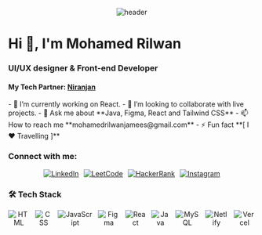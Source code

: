 
<p align="center">
  <img src="https://capsule-render.vercel.app/api?type=waving&color=gradient&height=150&section=header&text=%20 Creative Developer&fontColor=FFFFFF&animation=fadeIn" alt="header"/>
</p>
<h1>Hi 👋, I'm Mohamed Rilwan</h1>
<h3>UI/UX designer & Front-end Developer<a href="" target="blank"></a></h3>
<h4>My Tech Partner: <a href="https://github.com/niranjan20rc"><span>Niranjan<span></a></h4>
- 🔭 I’m currently working on React.
- 👯 I’m looking to collaborate with live projects.
- 💬 Ask me about **Java, Figma, React and Tailwind CSS**
- 📫 How to reach me **mohamedrilwanjamees@gmail.com**
- ⚡ Fun fact **[ I ❤️ Travelling ]**

<h3 align="left">Connect with me:</h3>
<p align="center" style="display: flex; align-items:center;justify-content: center; gap: 10px; flex-wrap: wrap;">
  <!-- LinkedIn -->
  <a href="https://www.linkedin.com/in/jmohamedrilwan/" target="_blank">
    <img src="https://img.shields.io/badge/LinkedIn-Connect-blue?logo=linkedin&style=for-the-badge" alt="LinkedIn" />
  </a>

  <!-- LeetCode -->
  <a href="https://leetcode.com/u/Mohamed_Rilwan_J/" target="_blank">
    <img src="https://img.shields.io/badge/LeetCode-Visit-orange?logo=leetcode&style=for-the-badge" alt="LeetCode" />
  </a>
  <!-- HackerRank -->
  <a href="https://www.hackerrank.com/profile/mdrilwan944" target="_blank">
    <img src="https://img.shields.io/badge/HackerRank-Profile-2EC866?logo=hackerrank&style=for-the-badge" alt="HackerRank" />
  </a>

  <!-- Instagram -->
  <a href="https://www.instagram.com/_____.rillu._?igsh=MWhrN2QzZXQzc3hkNw==" target="_blank">
    <img src="https://img.shields.io/badge/Instagram-Follow-E4405F?logo=instagram&style=for-the-badge" alt="Instagram" />
  </a>

</p>
<h3> 🛠️ Tech Stack</h3>
<p align="center" style="display: flex; justify-content: center; gap: 12px;">
  <img src="https://skillicons.dev/icons?i=html&theme=light" alt="HTML" />
  <img src="https://skillicons.dev/icons?i=css&theme=light" alt="CSS" />
  <img src="https://skillicons.dev/icons?i=js&theme=light" alt="JavaScript" />
  <img src="https://skillicons.dev/icons?i=figma&theme=light" alt="Figma" />
  <img src="https://skillicons.dev/icons?i=react&theme=light" alt="React" />
  <img src="https://skillicons.dev/icons?i=java&theme=light" alt="Java" />
  <img src="https://skillicons.dev/icons?i=mysql&theme=light" alt="MySQL" />
  <img src="https://skillicons.dev/icons?i=netlify&theme=light" alt="Netlify" />
  <img src="https://skillicons.dev/icons?i=vercel&theme=light" alt="Vercel" />
</p>
